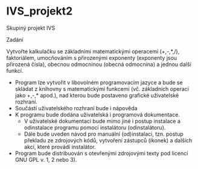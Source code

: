 # IVS_projekt2
Skupiný projekt IVS

Zadání

Vytvořte kalkulačku se základními matematickými operacemi (+,-,*,/), faktoriálem, umocňováním s přirozenými exponenty (exponenty jsou přirozená čísla), obecnou odmocninou (obecná odmocnina) a jednou další funkcí.

- Program lze vytvořit v libovolném programovacím jazyce a bude se skládat z knihovny s matematickými funkcemi (vč. základních operací jako +,-,* apod.), nad kterou bude postaveno grafické uživatelské rozhraní.
- Součástí uživatelského rozhraní bude i nápověda
- K programu bude dodána uživatelská i programová dokumentace.
  - V uživatelské dokumentaci bude mimo jiné i postup instalace a odinstalace programu pomocí instalátoru (odinstalátoru).
  - Dále bude uveden návod pro manuální (od)instalaci, tzn. postup překladu ze zdrojových kódů, vytvoření zástupců (ikonek) a dalších akcí, které provádí instalátor.
- Program bude distribuován s otevřenými zdrojovými texty pod licencí GNU GPL v. 1, 2 nebo 3).
